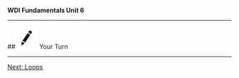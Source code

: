 **WDI Fundamentals Unit 6**

---

##![Your Turn](../assets/exercise.png) Your Turn



---

[Next: Loops](05_lesson.md)
